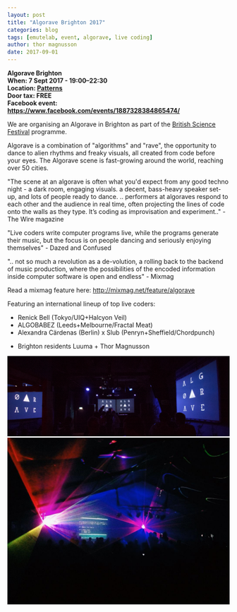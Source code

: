 ```yaml
---
layout: post
title: "Algorave Brighton 2017"
categories: blog
tags: [emutelab, event, algorave, live coding]
author: thor magnusson
date: 2017-09-01
---
```


<b>
Algorave Brighton<br>
When: 7 Sept 2017 - 19:00–22:30<br>
Location: <a href="http://patternsbrighton.com">Patterns</a><br>
Door tax: FREE<br>
Facebook event: <a href="https://www.facebook.com/events/1887328384865474/">https://www.facebook.com/events/1887328384865474/</a><br>
</b>

We are organising an Algorave in Brighton as part of the <a href="https://www.britishsciencefestival.org">British Science Festival</a> programme.

Algorave is a combination of "algorithms" and "rave", the opportunity to dance to alien rhythms and freaky visuals, all created from code before your eyes. The Algorave scene is fast-growing around the world, reaching over 50 cities.

"The scene at an algorave is often what you'd expect from any good techno night - a dark room, engaging visuals. a decent, bass-heavy speaker set-up, and lots of people ready to dance. .. performers at algoraves respond to each other and the audience in real time, often projecting the lines of code onto the walls as they type. lt’s coding as improvisation and experiment.." - The Wire magazine

"Live coders write computer programs live, while the programs generate their music, but the focus is on people dancing and seriously enjoying themselves" - Dazed and Confused

".. not so much a revolution as a de-volution, a rolling back to the backend of music production, where the possibilities of the encoded information inside computer software is open and endless" - Mixmag

Read a mixmag feature here: <a href="http://mixmag.net/feature/algorave">http://mixmag.net/feature/algorave</a>

Featuring an international lineup of top live coders:
- Renick Bell (Tokyo/UIQ+Halcyon Veil)
- ALGOBABEZ (Leeds+Melbourne/Fractal Meat)
- Alexandra Cärdenas (Berlin) x Slub (Penryn+Sheffield/Chordpunch)
+ Brighton residents Luuma + Thor Magnusson


![Algorave](/img/algorave.jpg)
![Algorave](/img/bluedot.jpg)
